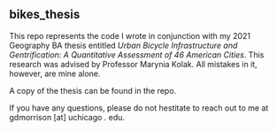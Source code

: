 ## bikes_thesis
This repo represents the code I wrote in conjunction with my 2021 Geography BA thesis entitled *Urban Bicycle Infrastructure and Gentrification: A Quantitative Assessment of 46 American Cities*. This research was advised by Professor Marynia Kolak. All mistakes in it, however, are mine alone.

A copy of the thesis can be found in the repo. 

If you have any questions, please do not hestitate to reach out to me at gdmorrison [at] uchicago . edu. 